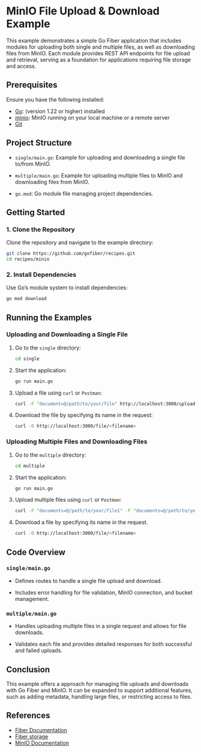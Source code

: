 # MinIO File Upload & Download Example

This example demonstrates a simple Go Fiber application that includes modules for uploading both single and multiple files, as well as downloading files from MinIO. Each module provides REST API endpoints for file upload and retrieval, serving as a foundation for applications requiring file storage and access.

## Prerequisites

Ensure you have the following installed:

- [Go](https://golang.org/dl/): (version 1.22 or higher) installed
- [minio](https://min.io/download): MinIO running on your local machine or a remote server
- [Git](https://git-scm.com/downloads)

## Project Structure

- `single/main.go`: Example for uploading and downloading a single file to/from MinIO.

- `multiple/main.go`: Example for uploading multiple files to MinIO and downloading files from MinIO.

- `go.mod`: Go module file managing project dependencies.

## Getting Started

### 1. Clone the Repository

Clone the repository and navigate to the example directory:

```bash
git clone https://github.com/gofiber/recipes.git
cd recipes/minio
```

### 2. Install Dependencies

Use Go’s module system to install dependencies:

```bash
go mod download
```

## Running the Examples

### Uploading and Downloading a Single File

1. Go to the `single` directory:

   ```bash
   cd single
   ```

2. Start the application:

   ```bash
   go run main.go
   ```

3. Upload a file using `curl` or `Postman`:
   ```bash
   curl -F "document=@/path/to/your/file" http://localhost:3000/upload
   ```
4. Download the file by specifying its name in the request:

   ```bash
   curl -O http://localhost:3000/file/<filename>
   ```

### Uploading Multiple Files and Downloading Files

1. Go to the `multiple` directory:

   ```bash
   cd multiple
   ```

2. Start the application:

   ```bash
   go run main.go
   ```

3. Upload multiple files using `curl` or `Postman`:

   ```bash
   curl -F "documents=@/path/to/your/file1" -F "documents=@/path/to/your/file2" http://localhost:3000/upload
   ```

4. Download a file by specifying its name in the request.

   ```bash
   curl -O http://localhost:3000/file/<filename>
   ```

## Code Overview

### `single/main.go`

- Defines routes to handle a single file upload and download.

- Includes error handling for file validation, MinIO connection, and bucket management.

### `multiple/main.go`

- Handles uploading multiple files in a single request and allows for file downloads.

- Validates each file and provides detailed responses for both successful and failed uploads.

## Conclusion

This example offers a approach for managing file uploads and downloads with Go Fiber and MinIO. It can be expanded to support additional features, such as adding metadata, handling large files, or restricting access to files.

## References

- [Fiber Documentation](https://docs.gofiber.io)
- [Fiber storage](https://github.com/gofiber/storage)
- [MinIO Documentation](https://min.io/docs/)

